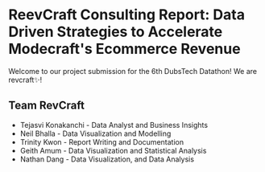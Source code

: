 # ReevCraft Consulting Report: Data Driven Strategies to Accelerate Modecraft's Ecommerce Revenue


Welcome to our project submission for the 6th DubsTech Datathon! We are revcraft✨!

## Team RevCraft
- Tejasvi Konakanchi - Data Analyst and Business Insights
- Neil Bhalla - Data Visualization and Modelling
- Trinity Kwon - Report Writing and Documentation
- Geith Amum - Data Visualization and Statistical Analysis
- Nathan Dang - Data Visualization, and Data Analysis
